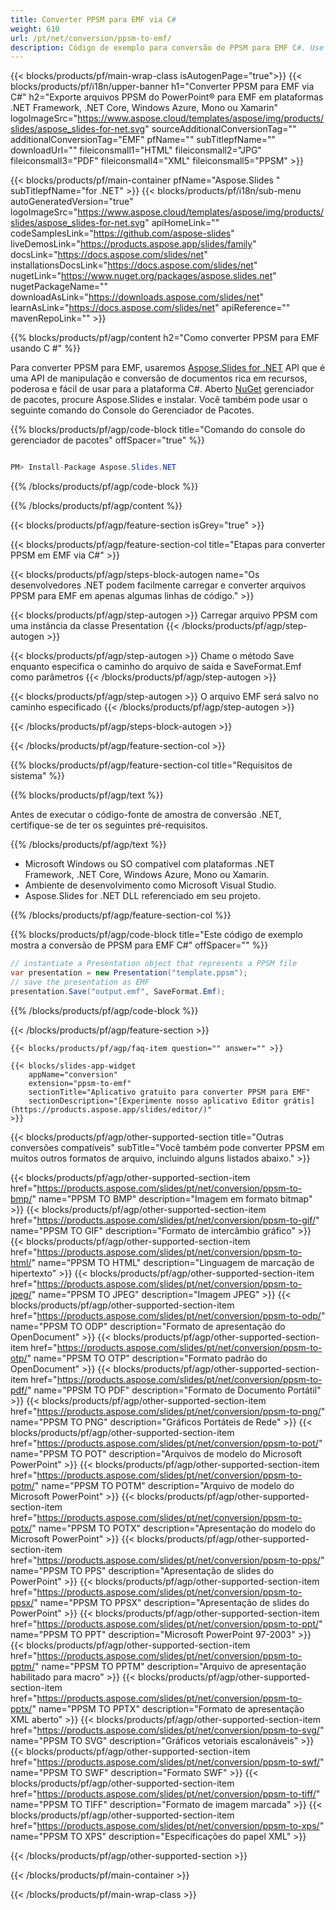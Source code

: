 ```yaml
---
title: Converter PPSM para EMF via C#
weight: 610
url: /pt/net/conversion/ppsm-to-emf/ 
description: Código de exemplo para conversão de PPSM para EMF C#. Use o código de exemplo da API para arquivos PPSM em lote para conversão EMF em VB.NET, Asp.NET ou qualquer aplicativo baseado em .NET.
---
```


{{< blocks/products/pf/main-wrap-class isAutogenPage="true">}}
{{< blocks/products/pf/i18n/upper-banner h1="Converter PPSM para EMF via C#" h2="Exporte arquivos PPSM do PowerPoint® para EMF em plataformas .NET Framework, .NET Core, Windows Azure, Mono ou Xamarin" logoImageSrc="https://www.aspose.cloud/templates/aspose/img/products/slides/aspose_slides-for-net.svg" sourceAdditionalConversionTag="" additionalConversionTag="EMF" pfName="" subTitlepfName="" downloadUrl="" fileiconsmall1="HTML" fileiconsmall2="JPG" fileiconsmall3="PDF" fileiconsmall4="XML" fileiconsmall5="PPSM" >}}

{{< blocks/products/pf/main-container pfName="Aspose.Slides " subTitlepfName="for .NET" >}}
{{< blocks/products/pf/i18n/sub-menu autoGeneratedVersion="true" logoImageSrc="https://www.aspose.cloud/templates/aspose/img/products/slides/aspose_slides-for-net.svg" apiHomeLink="" codeSamplesLink="https://github.com/aspose-slides" liveDemosLink="https://products.aspose.app/slides/family" docsLink="https://docs.aspose.com/slides/net" installationsDocsLink="https://docs.aspose.com/slides/net" nugetLink="https://www.nuget.org/packages/aspose.slides.net" nugetPackageName="" downloadAsLink="https://downloads.aspose.com/slides/net" learnAsLink="https://docs.aspose.com/slides/net" apiReference="" mavenRepoLink="" >}}

{{% blocks/products/pf/agp/content h2="Como converter PPSM para EMF usando C #" %}}

 Para converter PPSM para EMF, usaremos
 [Aspose.Slides for .NET](https://products.aspose.com/slides/pt/net)
 API que é uma API de manipulação e conversão de documentos rica em recursos, poderosa e fácil de usar para a plataforma C#. Aberto
 [NuGet](https://www.nuget.org/packages/aspose.slides.net)
 gerenciador de pacotes, procure
 Aspose.Slides
 e instalar. Você também pode usar o seguinte comando do Console do Gerenciador de Pacotes.

{{% blocks/products/pf/agp/code-block title="Comando do console do gerenciador de pacotes" offSpacer="true" %}}

```cs

PM> Install-Package Aspose.Slides.NET

```

{{% /blocks/products/pf/agp/code-block %}}

{{% /blocks/products/pf/agp/content %}}

{{< blocks/products/pf/agp/feature-section isGrey="true" >}}


{{< blocks/products/pf/agp/feature-section-col title="Etapas para converter PPSM em EMF via C#" >}}

{{< blocks/products/pf/agp/steps-block-autogen name="Os desenvolvedores .NET podem facilmente carregar e converter arquivos PPSM para EMF em apenas algumas linhas de código." >}}

{{< blocks/products/pf/agp/step-autogen >}}
Carregar arquivo PPSM com uma instância da classe Presentation
{{< /blocks/products/pf/agp/step-autogen >}}

{{< blocks/products/pf/agp/step-autogen >}}
Chame o método Save enquanto especifica o caminho do arquivo de saída e SaveFormat.Emf como parâmetros
{{< /blocks/products/pf/agp/step-autogen >}}

{{< blocks/products/pf/agp/step-autogen >}}
O arquivo EMF será salvo no caminho especificado
{{< /blocks/products/pf/agp/step-autogen >}}

{{< /blocks/products/pf/agp/steps-block-autogen >}}

{{< /blocks/products/pf/agp/feature-section-col >}}

{{% blocks/products/pf/agp/feature-section-col title="Requisitos de sistema" %}}

{{% blocks/products/pf/agp/text %}}

 Antes de executar o código-fonte de amostra de conversão .NET, certifique-se de ter os seguintes pré-requisitos.

{{% /blocks/products/pf/agp/text %}}

- Microsoft Windows ou SO compatível com plataformas .NET Framework, .NET Core, Windows Azure, Mono ou Xamarin.
- Ambiente de desenvolvimento como Microsoft Visual Studio.
- Aspose.Slides for .NET DLL referenciado em seu projeto.

{{% /blocks/products/pf/agp/feature-section-col %}}

{{% blocks/products/pf/agp/code-block title="Este código de exemplo mostra a conversão de PPSM para EMF C#" offSpacer="" %}}

```cs
// instantiate a Presentation object that represents a PPSM file
var presentation = new Presentation("template.ppsm");
// save the presentation as EMF
presentation.Save("output.emf", SaveFormat.Emf); 

```

{{% /blocks/products/pf/agp/code-block %}}

{{< /blocks/products/pf/agp/feature-section >}}

    {{< blocks/products/pf/agp/faq-item question="" answer="" >}}
 

<!-- aboutfile Starts -->

<!-- aboutfile Ends -->

    {{< blocks/slides-app-widget 
        appName="conversion"
        extension="ppsm-to-emf"
        sectionTitle="Aplicativo gratuito para converter PPSM para EMF" 
        sectionDescription="[Experimente nosso aplicativo Editor grátis](https://products.aspose.app/slides/editor/)" 
    >}}
    
{{< blocks/products/pf/agp/other-supported-section title="Outras conversões compatíveis" subTitle="Você também pode converter PPSM em muitos outros formatos de arquivo, incluindo alguns listados abaixo." >}}

{{< blocks/products/pf/agp/other-supported-section-item href="https://products.aspose.com/slides/pt/net/conversion/ppsm-to-bmp/" name="PPSM TO BMP" description="Imagem em formato bitmap" >}}
{{< blocks/products/pf/agp/other-supported-section-item href="https://products.aspose.com/slides/pt/net/conversion/ppsm-to-gif/" name="PPSM TO GIF" description="Formato de intercâmbio gráfico" >}}
{{< blocks/products/pf/agp/other-supported-section-item href="https://products.aspose.com/slides/pt/net/conversion/ppsm-to-html/" name="PPSM TO HTML" description="Linguagem de marcação de hipertexto" >}}
{{< blocks/products/pf/agp/other-supported-section-item href="https://products.aspose.com/slides/pt/net/conversion/ppsm-to-jpeg/" name="PPSM TO JPEG" description="Imagem JPEG" >}}
{{< blocks/products/pf/agp/other-supported-section-item href="https://products.aspose.com/slides/pt/net/conversion/ppsm-to-odp/" name="PPSM TO ODP" description="Formato de apresentação do OpenDocument" >}}
{{< blocks/products/pf/agp/other-supported-section-item href="https://products.aspose.com/slides/pt/net/conversion/ppsm-to-otp/" name="PPSM TO OTP" description="Formato padrão do OpenDocument" >}}
{{< blocks/products/pf/agp/other-supported-section-item href="https://products.aspose.com/slides/pt/net/conversion/ppsm-to-pdf/" name="PPSM TO PDF" description="Formato de Documento Portátil" >}}
{{< blocks/products/pf/agp/other-supported-section-item href="https://products.aspose.com/slides/pt/net/conversion/ppsm-to-png/" name="PPSM TO PNG" description="Gráficos Portáteis de Rede" >}}
{{< blocks/products/pf/agp/other-supported-section-item href="https://products.aspose.com/slides/pt/net/conversion/ppsm-to-pot/" name="PPSM TO POT" description="Arquivos de modelo do Microsoft PowerPoint" >}}
{{< blocks/products/pf/agp/other-supported-section-item href="https://products.aspose.com/slides/pt/net/conversion/ppsm-to-potm/" name="PPSM TO POTM" description="Arquivo de modelo do Microsoft PowerPoint" >}}
{{< blocks/products/pf/agp/other-supported-section-item href="https://products.aspose.com/slides/pt/net/conversion/ppsm-to-potx/" name="PPSM TO POTX" description="Apresentação do modelo do Microsoft PowerPoint" >}}
{{< blocks/products/pf/agp/other-supported-section-item href="https://products.aspose.com/slides/pt/net/conversion/ppsm-to-pps/" name="PPSM TO PPS" description="Apresentação de slides do PowerPoint" >}}
{{< blocks/products/pf/agp/other-supported-section-item href="https://products.aspose.com/slides/pt/net/conversion/ppsm-to-ppsx/" name="PPSM TO PPSX" description="Apresentação de slides do PowerPoint" >}}
{{< blocks/products/pf/agp/other-supported-section-item href="https://products.aspose.com/slides/pt/net/conversion/ppsm-to-ppt/" name="PPSM TO PPT" description="Microsoft PowerPoint 97-2003" >}}
{{< blocks/products/pf/agp/other-supported-section-item href="https://products.aspose.com/slides/pt/net/conversion/ppsm-to-pptm/" name="PPSM TO PPTM" description="Arquivo de apresentação habilitado para macro" >}}
{{< blocks/products/pf/agp/other-supported-section-item href="https://products.aspose.com/slides/pt/net/conversion/ppsm-to-pptx/" name="PPSM TO PPTX" description="Formato de apresentação XML aberto" >}}
{{< blocks/products/pf/agp/other-supported-section-item href="https://products.aspose.com/slides/pt/net/conversion/ppsm-to-svg/" name="PPSM TO SVG" description="Gráficos vetoriais escalonáveis" >}}
{{< blocks/products/pf/agp/other-supported-section-item href="https://products.aspose.com/slides/pt/net/conversion/ppsm-to-swf/" name="PPSM TO SWF" description="Formato SWF" >}}
{{< blocks/products/pf/agp/other-supported-section-item href="https://products.aspose.com/slides/pt/net/conversion/ppsm-to-tiff/" name="PPSM TO TIFF" description="Formato de imagem marcada" >}}
{{< blocks/products/pf/agp/other-supported-section-item href="https://products.aspose.com/slides/pt/net/conversion/ppsm-to-xps/" name="PPSM TO XPS" description="Especificações do papel XML" >}}

{{< /blocks/products/pf/agp/other-supported-section >}}

{{< /blocks/products/pf/main-container >}}
    
{{< /blocks/products/pf/main-wrap-class >}}